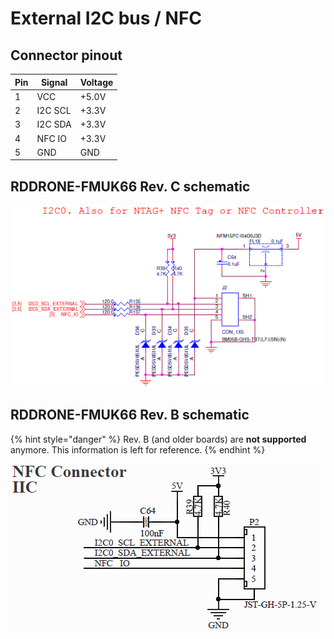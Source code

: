 # External I2C bus / NFC

## Connector pinout

| Pin | Signal  | Voltage |
| --- | ------- | ------- |
| 1   | VCC     | +5.0V   |
| 2   | I2C SCL | +3.3V   |
| 3   | I2C SDA | +3.3V   |
| 4   | NFC IO  | +3.3V   |
| 5   | GND     | GND     |

## RDDRONE-FMUK66 Rev. C schematic

![](../../.gitbook/assets/C-I2C.png)

## RDDRONE-FMUK66 Rev. B schematic

{% hint style="danger" %}
Rev. B (and older boards) are **not supported** anymore. This information is left for reference.
{% endhint %}

![](<../../.gitbook/assets/nfc-i2c (2).PNG>)

